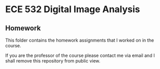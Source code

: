 # ECE 532 Digital Image Analysis


## Homework
This folder contains the homework assignments that I worked on in the course.

If you are the professor of the course please contact me via email and I shall remove this repository from public view.
